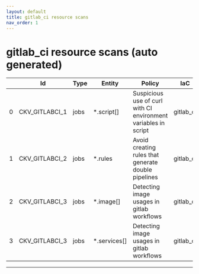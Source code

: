 ```yaml
---
layout: default
title: gitlab_ci resource scans
nav_order: 1
---
```


# gitlab_ci resource scans (auto generated)

|    | Id             | Type   | Entity       | Policy                                                         | IaC       | Resource Link                                                                                                                     |
|----|----------------|--------|--------------|----------------------------------------------------------------|-----------|-----------------------------------------------------------------------------------------------------------------------------------|
|  0 | CKV_GITLABCI_1 | jobs   | *.script[]   | Suspicious use of curl with CI environment variables in script | gitlab_ci | [SuspectCurlInScript.py](https://github.com/bridgecrewio/checkov/blob/main/checkov/gitlab_ci/checks/job/SuspectCurlInScript.py)   |
|  1 | CKV_GITLABCI_2 | jobs   | *.rules      | Avoid creating rules that generate double pipelines            | gitlab_ci | [AvoidDoublePipelines.py](https://github.com/bridgecrewio/checkov/blob/main/checkov/gitlab_ci/checks/job/AvoidDoublePipelines.py) |
|  2 | CKV_GITLABCI_3 | jobs   | *.image[]    | Detecting image usages in gitlab workflows                     | gitlab_ci | [DetectImagesUsage.py](https://github.com/bridgecrewio/checkov/blob/main/checkov/gitlab_ci/checks/job/DetectImagesUsage.py)       |
|  3 | CKV_GITLABCI_3 | jobs   | *.services[] | Detecting image usages in gitlab workflows                     | gitlab_ci | [DetectImagesUsage.py](https://github.com/bridgecrewio/checkov/blob/main/checkov/gitlab_ci/checks/job/DetectImagesUsage.py)       |


---


